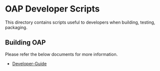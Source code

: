 # OAP Developer Scripts
This directory contains scripts useful to developers when building, testing, packaging.

## Building OAP

Please refer the below documents for more information.

* [Developer-Guide](../docs/Developer-Guide.md)

